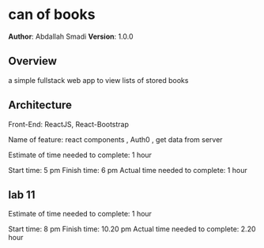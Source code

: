 # can of books

**Author**: Abdallah Smadi
**Version**: 1.0.0

## Overview
a simple fullstack web app to view lists of stored books
## Architecture
Front-End: ReactJS, React-Bootstrap

Name of feature: react components , Auth0 , get data from server

Estimate of time needed to complete: 1 hour

Start time: 5 pm
Finish time: 6 pm
Actual time needed to complete: 1 hour


## lab 11
Estimate of time needed to complete: 1 hour

Start time: 8 pm
Finish time: 10.20 pm
Actual time needed to complete: 2.20 hour
